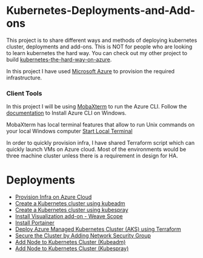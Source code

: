 # Kubernetes-Deployments-and-Add-ons

This project is to share different ways and methods of deploying kubernetes cluster, deployments and add-ons. This is NOT for people who are looking to learn kubernetes the hard way. You can check out my other project to build [kubernetes-the-hard-way-on-azure](https://github.com/vyasanand/kubernetes-the-hard-way-on-azure).

In this project I have used [Microsoft Azure](https://azure.microsoft.com) to provision the required infrastructure.

### Client Tools

In this project I will be using [MobaXterm](https://mobaxterm.mobatek.net/) to run the Azure CLI. Follow the [documentation](https://docs.microsoft.com/en-us/cli/azure/install-azure-cli-windows?view=azure-cli-latest&tabs=azure-cli) to Install Azure CLI on Windows.

MobaXterm has local terminal features that allow to run Unix commands on your local Windows computer [Start Local Terminal](https://mobaxterm.mobatek.net/documentation.html#2_2)

In order to quickly provision infra, I have shared Terraform script which can quickly launch VMs on Azure cloud. Most of the environments would be three machine cluster unless there is a requirement in design for HA.

# Deployments

* [Provision Infra on Azure Cloud](https://github.com/vyasanand/Kubernetes-deployments-and-add-ons/blob/master/docs/01-ProvisionInfra.md)
* [Create a Kubernetes cluster using kubeadm](https://github.com/vyasanand/Kubernetes-deployments-and-add-ons/blob/master/docs/02-Kubeadm.md)
* [Create a Kubernetes cluster using kubespray](https://github.com/vyasanand/Kubernetes-deployments-and-add-ons/blob/master/docs/03-Kubespray.md)
* [Install Visualization add-on - Weave Scope](https://github.com/vyasanand/Kubernetes-deployments-and-add-ons/blob/master/docs/07-Install-Weave-Scope.md)
* [Install Portainer](https://github.com/vyasanand/Kubernetes-deployments-and-add-ons/blob/master/docs/08-Portainer.md)
* [Deploy Azure Managed Kubernetes Cluster (AKS) using Terraform](https://github.com/vyasanand/Kubernetes-deployments-and-add-ons/blob/master/docs/09-AKS.md)
* [Secure the Cluster by Adding Network Security Group](https://github.com/vyasanand/Kubernetes-deployments-and-add-ons/blob/master/docs/10-add-nsg.md)
* [Add Node to Kubernetes Cluster (Kubeadm)](https://github.com/vyasanand/Kubernetes-deployments-and-add-ons/blob/master/docs/11-add-new-node.md)
* [Add Node to Kubernetes Cluster (Kubespray)](https://github.com/vyasanand/Kubernetes-deployments-and-add-ons/blob/master/docs/12-add-new-node-kubespray.md)
